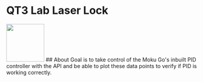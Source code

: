 # QT3 Lab Laser Lock
<img src="https://www.liquidinstruments.com/wp-content/uploads/2021/02/Instrument-IconOutline-PIDController.png" width="100" height="100">
## About
Goal is to take control of the Moku Go's inbuilt PID controller with the API and be able to plot these data points to verify if PID is working correctly.
